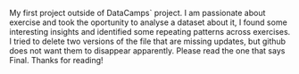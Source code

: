 My first project outside of DataCamps` project. I am passionate about exercise and took the oportunity to analyse a dataset about it, I found some interesting insights and identified some repeating patterns across exercises.
I tried to delete two versions of the file that are missing updates, but github does not want them to disappear apparently. Please read the one that says Final.
Thanks for reading!
